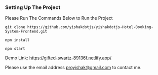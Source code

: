 ### Setting Up The Project

Please Run The Commands Below to Run the Project

`git clone https://github.com/yishakdotjs/yishakdotjs-Hotel-Booking-System-Frontend.git`

`npm install`

`npm start`

Demo Link: https://gifted-swartz-89136f.netlify.app/

Please use the email address proyishak@gmail.com to contact me.
